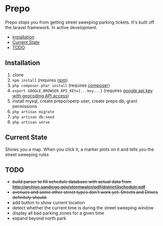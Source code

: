 # Prepo
Prepo stops you from getting street sweeping parking tickets. It's built off the laravel framework. In active development.

- [Installation](#installation)
- [Current State](#current-state)
- [TODO](#todo)


## Installation
1. clone
2. `npm install` (requires [npm](https://www.npmjs.com/get-npm))
3. `php composer.phar install` (requires [composer](https://getcomposer.org/download/)) 
4. `export GOOGLE_BROWSER_API_KEY={...key...}` (requires [google api key with geocoding API access](https://console.cloud.google.com/google/maps-apis/apis/geocoding-backend.googleapis.com))
5. install mysql, create prepo/operp user, create prepo db, grant permissions
5. `php artisan migrate`
6. `php artisan db:seed`
7. `php artisan serve`

## Current State
Shows you a map. When you click it, a marker plots on it and tells you the street sweeping rules

## TODO

- ~~build parser to fill schedule database with actual data from http://archive.sandiego.gov/stormwater/pdf/district3schedule.pdf~~
- ~~avenues and some other street types don't work yet. Streets and Drives definitely should.~~
- add button to show current location
- detect whether the current time is during the street sweeping window
- display all bad parking zones for a given time
- expand beyond north park
